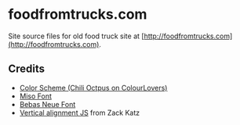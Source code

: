 # foodfromtrucks.com

Site source files for old food truck site at [http://foodfromtrucks.com](http://foodfromtrucks.com).

## Credits

* [Color Scheme (Chili Octpus on ColourLovers)](http://www.colourlovers.com/palette/164869/chili_octopus)
* [Miso Font](http://www.fontsquirrel.com/fonts/Miso)
* [Bebas Neue Font](http://www.fontsquirrel.com/fonts/bebas-neue)
* [Vertical alignment JS](http://www.seodenver.com/simple-vertical-align-plugin-for-jquery/) from Zack Katz
